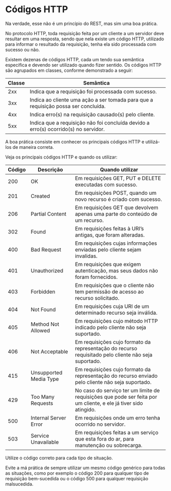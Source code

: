 # Códigos HTTP

Na verdade, esse não é um princípio do REST, mas sim uma boa prática.

No protocolo HTTP, toda requisição feita por um cliente a um servidor deve resultar em uma resposta, sendo que nela existe um código HTTP, utilizado para informar o resultado da requisição, tenha ela sido processada com sucesso ou não.

Existem dezenas de códigos HTTP, cada um tendo sua semântica especifica e devendo ser utilizado quando fizer sentido. Os códigos HTTP são agrupados em classes, conforme demonstrado a seguir:

| Classe |Semântica  |
|--|--|
| 2xx |	Indica que a requisição foi processada com sucesso.
| 3xx |	Indica ao cliente uma ação a ser tomada para que a requisição possa ser concluída.
|4xx|Indica erro(s) na requisição causado(s) pelo cliente.
|5xx |	Indica que a requisição não foi concluída devido a erro(s) ocorrido(s) no servidor.

A boa prática consiste em conhecer os principais códigos HTTP e utilizá-los de maneira correta. 

Veja os principais códigos HTTP e quando os utilizar:

| Código |Descrição  | 	Quando utilizar
|--|--|--|
| 200 |	OK| Em requisições GET, PUT e DELETE executadas com sucesso.
| 201 |	Created | Em requisições POST, quando um novo recurso é criado com sucesso.
|206|Partial Content| Em requisições GET que devolvem apenas uma parte do conteúdo de um recurso.
|302 |	Found|Em requisições feitas à URI’s antigas, que foram alteradas.
|400 |	Bad Request	|	Em requisições cujas informações enviadas pelo cliente sejam invalidas.
|401 |	Unauthorized|Em requisições que exigem autenticação, mas seus dados não foram fornecidos.
|403 |Forbidden	|	Em requisições que o cliente não tem permissão de acesso ao recurso solicitado.
|404 |Not Found|		Em requisições cuja URI de um determinado recurso seja inválida.
|405 |Method Not Allowed	|Em requisições cujo método HTTP indicado pelo cliente não seja suportado.
|406 |Not Acceptable	|	Em requisições cujo formato da representação do recurso requisitado pelo cliente não seja suportado.
|415 |	Unsupported Media Type	|		Em requisições cujo formato da representação do recurso enviado pelo cliente não seja suportado.
|429 |	Too Many Requests|		No caso do serviço ter um limite de requisições que pode ser feita por um cliente, e ele já tiver sido atingido.
|500 |Internal Server Error| 	Em requisições onde um erro tenha ocorrido no servidor.
|503 |	Service Unavailable	| 		Em requisições feitas a um serviço que esta fora do ar, para manutenção ou sobrecarga.

Utilize o código correto para cada tipo de situação. 

Evite a má prática de sempre utilizar um mesmo código genérico para todas as situações, como por exemplo o código 200 para qualquer tipo de requisição bem-sucedida ou o código 500 para qualquer requisição malsucedida.
